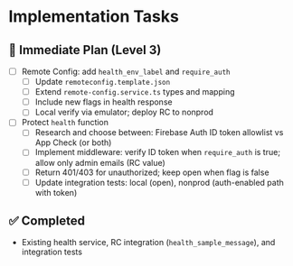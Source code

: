 # Implementation Tasks

## 🚀 Immediate Plan (Level 3)
- [ ] Remote Config: add `health_env_label` and `require_auth`
  - [ ] Update `remoteconfig.template.json`
  - [ ] Extend `remote-config.service.ts` types and mapping
  - [ ] Include new flags in health response
  - [ ] Local verify via emulator; deploy RC to nonprod
- [ ] Protect `health` function
  - [ ] Research and choose between: Firebase Auth ID token allowlist vs App Check (or both)
  - [ ] Implement middleware: verify ID token when `require_auth` is true; allow only admin emails (RC value)
  - [ ] Return 401/403 for unauthorized; keep open when flag is false
  - [ ] Update integration tests: local (open), nonprod (auth-enabled path with token)

## ✅ Completed
- Existing health service, RC integration (`health_sample_message`), and integration tests
